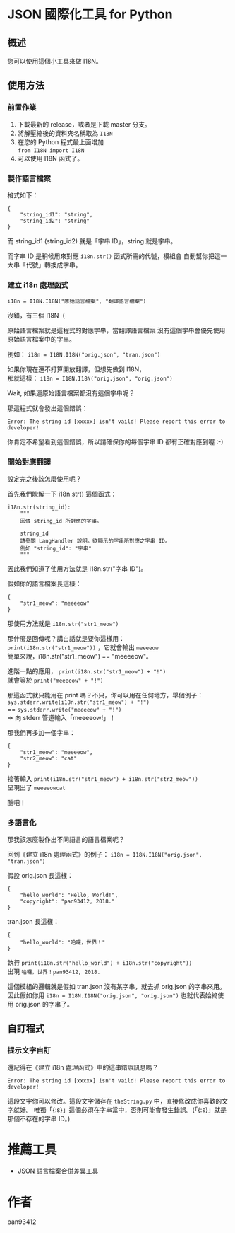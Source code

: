 # JSON 國際化工具 for Python
## 概述
您可以使用這個小工具來做 I18N。

## 使用方法
### 前置作業
1. 下載最新的 release，或者是下載 master 分支。
2. 將解壓縮後的資料夾名稱取為 `I18N`
3. 在您的 Python 程式最上面增加<br>
   `from I18N import I18N`
4. 可以使用 I18N 函式了。

### 製作語言檔案
格式如下：

```
{
    "string_id1": "string",
    "string_id2": "string"
}
```

而 string_id1 (string_id2) 就是「字串 ID」，string 就是字串。

而字串 ID 是稍候用來對應 `i18n.str()` 函式所需的代號，模組會
自動幫你把這一大串「代號」轉換成字串。

### 建立 i18n 處理函式
`i18n = I18N.I18N("原始語言檔案", "翻譯語言檔案")`

沒錯，有三個 I18N（

原始語言檔案就是這程式的對應字串，當翻譯語言檔案
沒有這個字串會優先使用原始語言檔案中的字串。

例如： `i18n = I18N.I18N("orig.json", "tran.json")`

如果你現在還不打算開放翻譯，但想先做到 I18N，<br>
那就這樣： `i18n = I18N.I18N("orig.json", "orig.json")`

Wait, 如果連原始語言檔案都沒有這個字串呢？

那這程式就會發出這個錯誤：

```
Error: The string id [xxxxx] isn't vaild! Please report this error to developer!
```

你肯定不希望看到這個錯誤，所以請確保你的每個字串 ID 都有正確對應到喔 :-)

### 開始對應翻譯
設定完之後該怎麼使用呢？

首先我們瞭解一下 i18n.str() 這個函式：

```
i18n.str(string_id):
    """
    回傳 string_id 所對應的字串。

    string_id
    請參閱 LangHandler 說明。欲顯示的字串所對應之字串 ID。
    例如 "string_id": "字串"
    """
```

因此我們知道了使用方法就是 i18n.str("字串 ID")。

假如你的語言檔案長這樣：

```
{
    "str1_meow": "meeeeow"
}
```

那使用方法就是 `i18n.str("str1_meow")`

那什麼是回傳呢？講白話就是要你這樣用：<br>
`print(i18n.str("str1_meow"))` ，它就會輸出 `meeeeow` <br>
簡單來說，i18n.str("str1_meow") == "meeeeow"。

進階一點的應用， `print(i18n.str("str1_meow") + "!")` <br>
就會等於 `print("meeeeow" + "!")`

那這函式就只能用在 print 嗎？不只，你可以用在任何地方，舉個例子：<br>
`sys.stderr.write(i18n.str("str1_meow") + "!")` <br>
== `sys.stderr.write("meeeeow" + "!")` <br>
=> 向 stderr 管道輸入「meeeeow!」！

那我們再多加一個字串：

```
{
    "str1_meow": "meeeeow",
    "str2_meow": "cat"
}
```

接著輸入 `print(i18n.str("str1_meow") + i18n.str("str2_meow"))` <br>
呈現出了 `meeeeowcat`

酷吧！

### 多語言化
那我該怎麼製作出不同語言的語言檔案呢？

回到《建立 i18n 處理函式》的例子： `i18n = I18N.I18N("orig.json", "tran.json")`

假設 orig.json 長這樣：

```
{
    "hello_world": "Hello, World!",
    "copyright": "pan93412, 2018."
}
```

tran.json 長這樣：

```
{
    "hello_world": "哈囉，世界！"
}
```

執行 `print(i18n.str("hello_world") + i18n.str("copyright"))` <br>
出現 `哈囉，世界！pan93412, 2018.`

這個模組的邏輯就是假如 tran.json 沒有某字串，就去抓 orig.json 的字串來用。
因此假如你用 `i18n = I18N.I18N("orig.json", "orig.json")` 也就代表始終使用
orig.json 的字串了。

## 自訂程式
### 提示文字自訂
還記得在《建立 i18n 處理函式》中的這串錯誤訊息嗎？

```
Error: The string id [xxxxx] isn't vaild! Please report this error to developer!
```

這段文字你可以修改。這段文字儲存在 `theString.py` 中，直接修改成你喜歡的文字就好。
唯獨「{:s}」這個必須在字串當中，否則可能會發生錯誤。(「{:s}」就是那個不存在的字串 ID。)

# 推薦工具
- [JSON 語言檔案合併差異工具](https://github.com/pan93412/json-langfile-merge-tool)

# 作者
pan93412